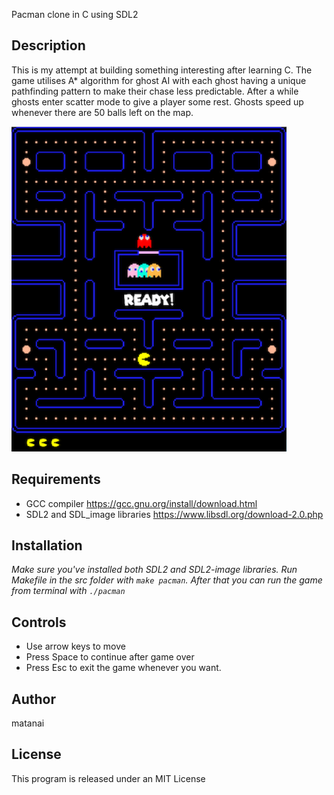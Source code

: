 Pacman clone in C using SDL2

## Description

This is my attempt at building something interesting after learning C. The game utilises A* algorithm for ghost AI with each ghost having a unique
pathfinding pattern to make their chase less predictable. After a while ghosts enter scatter mode to give a player some rest. Ghosts speed up whenever 
there are 50 balls left on the map. 

<img src="img/preview.png" width = "440" height = "520">

## Requirements

- GCC compiler https://gcc.gnu.org/install/download.html
- SDL2 and SDL_image libraries https://www.libsdl.org/download-2.0.php

## Installation

_Make sure you've installed both SDL2 and SDL2-image libraries. Run Makefile in the src folder with `make pacman`. After that you can run the game from terminal with `./pacman`_

## Controls

- Use arrow keys to move
- Press Space to continue after game over
- Press Esc to exit the game whenever you want. 

## Author

matanai 

## License

This program is released under an MIT License
